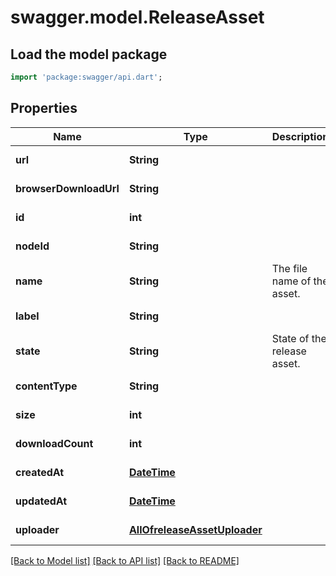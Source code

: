 # swagger.model.ReleaseAsset

## Load the model package
```dart
import 'package:swagger/api.dart';
```

## Properties
Name | Type | Description | Notes
------------ | ------------- | ------------- | -------------
**url** | **String** |  | [default to null]
**browserDownloadUrl** | **String** |  | [default to null]
**id** | **int** |  | [default to null]
**nodeId** | **String** |  | [default to null]
**name** | **String** | The file name of the asset. | [default to null]
**label** | **String** |  | [default to null]
**state** | **String** | State of the release asset. | [default to null]
**contentType** | **String** |  | [default to null]
**size** | **int** |  | [default to null]
**downloadCount** | **int** |  | [default to null]
**createdAt** | [**DateTime**](DateTime.md) |  | [default to null]
**updatedAt** | [**DateTime**](DateTime.md) |  | [default to null]
**uploader** | [**AllOfreleaseAssetUploader**](AllOfreleaseAssetUploader.md) |  | [default to null]

[[Back to Model list]](../README.md#documentation-for-models) [[Back to API list]](../README.md#documentation-for-api-endpoints) [[Back to README]](../README.md)

